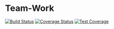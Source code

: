 # Team-Work
[![Build Status](https://travis-ci.org/ebobzom/Team-Work.svg?branch=develop)](https://travis-ci.org/ebobzom/Team-Work)
[![Coverage Status](https://coveralls.io/repos/github/ebobzom/Team-Work/badge.svg?branch=ft-admin-create-account)](https://coveralls.io/github/ebobzom/Team-Work?branch=ft-admin-create-account)
[![Test Coverage](https://api.codeclimate.com/v1/badges/42a13610445b03371ede/test_coverage)](https://codeclimate.com/github/ebobzom/Team-Work/test_coverage)
